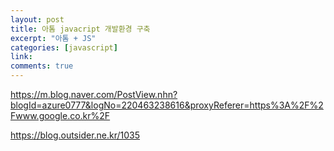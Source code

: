 ```yaml
---
layout: post
title: 아톰 javacript 개발환경 구축
excerpt: "아톰 + JS"
categories: [javascript]
link:
comments: true
---
```


https://m.blog.naver.com/PostView.nhn?blogId=azure0777&logNo=220463238616&proxyReferer=https%3A%2F%2Fwww.google.co.kr%2F

https://blog.outsider.ne.kr/1035
